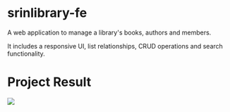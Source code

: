 # srinlibrary-fe

A web application to manage a library's books, authors and members. 

It includes a responsive UI, list relationships, CRUD operations and search functionality.


# Project Result
<img src="https://github.com/herlenadita/srinlibrary-fe/blob/master/project-result.gif"/>


